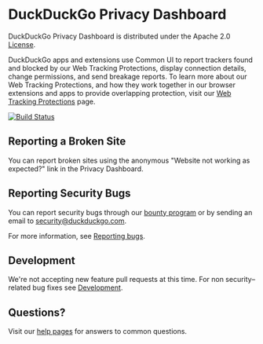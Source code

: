 # DuckDuckGo Privacy Dashboard

DuckDuckGo Privacy Dashboard is distributed under the Apache 2.0
[License](LICENSE.md).

DuckDuckGo apps and extensions use Common UI to report trackers found and blocked by our Web Tracking Protections, display connection details, change permissions, and send breakage reports. To learn more about our Web Tracking Protections, and how they work together in our browser extensions and apps to provide overlapping protection, visit our [Web Tracking Protections](https://help.duckduckgo.com/duckduckgo-help-pages/privacy/web-tracking-protections/) page.

[![Build Status](https://github.com/duckduckgo/privacy-dashboard/actions/workflows/tests.yml/badge.svg)](https://github.com/duckduckgo/privacy-dashboard/actions/workflows/tests.yml)

## Reporting a Broken Site

You can report broken sites using the anonymous "Website not working as expected?" link in the Privacy Dashboard.

## Reporting Security Bugs

You can report security bugs through our [bounty program](https://hackerone.com/duckduckgo/reports/new?type=team&report_type=vulnerability) or by sending an email to security@duckduckgo.com.

For more information, see [Reporting bugs](CONTRIBUTING.md#reporting-bugs).

## Development

We're not accepting new feature pull requests at this time. For non security–related bug fixes see [Development](CONTRIBUTING.md#development).

## Questions?

Visit our [help pages](https://help.duckduckgo.com/) for answers to common questions.
